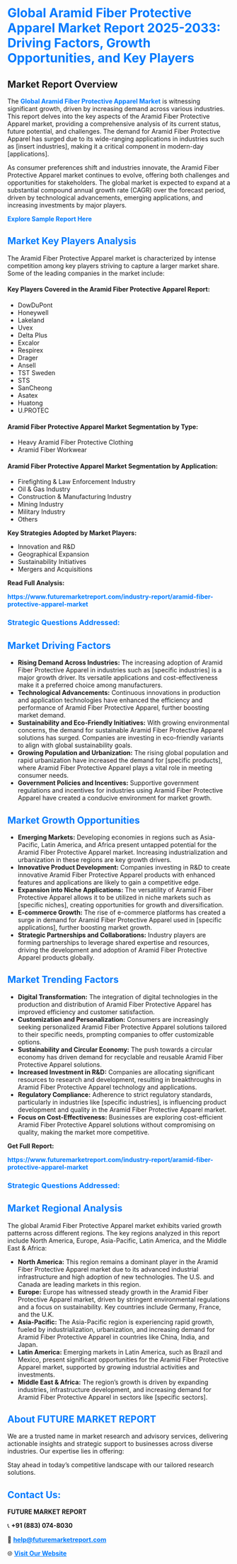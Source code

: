 <h1 style="color: #007BFF;">Global Aramid Fiber Protective Apparel Market Report 2025-2033: Driving Factors, Growth Opportunities, and Key Players</h1>

<section id="overview">
<h2>Market Report Overview</h2>
<p>The <a href="https://www.futuremarketreport.com/industry-report/aramid-fiber-protective-apparel-market" style="color: #007BFF; text-decoration: none;"><strong>Global Aramid Fiber Protective Apparel Market</strong></a> is witnessing significant growth, driven by increasing demand across various industries. This report delves into the key aspects of the Aramid Fiber Protective Apparel market, providing a comprehensive analysis of its current status, future potential, and challenges. The demand for Aramid Fiber Protective Apparel has surged due to its wide-ranging applications in industries such as [insert industries], making it a critical component in modern-day [applications].</p>
<p>As consumer preferences shift and industries innovate, the Aramid Fiber Protective Apparel market continues to evolve, offering both challenges and opportunities for stakeholders. The global market is expected to expand at a substantial compound annual growth rate (CAGR) over the forecast period, driven by technological advancements, emerging applications, and increasing investments by major players.</p>
</section>

<section id="overview">
<p><a href="https://www.futuremarketreport.com/request-sample/reportId=60750" style="color: #007BFF; text-decoration: none;"><strong>Explore Sample Report Here</strong></a></p>
</section>

<section id="key-players">
<h2 style="color: #007BFF;">Market Key Players Analysis</h2>
<p>The Aramid Fiber Protective Apparel market is characterized by intense competition among key players striving to capture a larger market share. Some of the leading companies in the market include:</p>
<h4>Key Players Covered in the Aramid Fiber Protective Apparel Report:</h4>
<ul><li>DowDuPont</li><li>Honeywell</li><li>Lakeland</li><li>Uvex</li><li>Delta Plus</li><li>Excalor</li><li>Respirex</li><li>Drager</li><li>Ansell</li><li>TST Sweden</li><li>STS</li><li>SanCheong</li><li>Asatex</li><li>Huatong</li><li>U.PROTEC</li></ul>
<h4>Aramid Fiber Protective Apparel Market Segmentation by Type:</h4>
<ul><li>Heavy Aramid Fiber Protective Clothing</li><li>Aramid Fiber Workwear</li></ul>

<h4>Aramid Fiber Protective Apparel Market Segmentation by Application:</h4>
<ul><li>Firefighting &amp; Law Enforcement Industry</li><li>Oil &amp; Gas Industry</li><li>Construction &amp; Manufacturing Industry</li><li>Mining Industry</li><li>Military Industry</li><li>Others</li></ul>
<p><strong>Key Strategies Adopted by Market Players:</strong></p>
<ul>
<li>Innovation and R&D</li>
<li>Geographical Expansion</li>
<li>Sustainability Initiatives</li>
<li>Mergers and Acquisitions</li>
</ul>
</section>

<section>
<p><strong>Read Full Analysis: </strong></p><a href="https://www.futuremarketreport.com/industry-report/aramid-fiber-protective-apparel-market" style="color: #007BFF; text-decoration: none;"><strong>https://www.futuremarketreport.com/industry-report/aramid-fiber-protective-apparel-market</strong></a>
<h3 style="color: #007BFF;">Strategic Questions Addressed:</h3>
</section>

<section id="driving-factors">
<h2 style="color: #007BFF;">Market Driving Factors</h2>
<ul>
<li><strong>Rising Demand Across Industries:</strong> The increasing adoption of Aramid Fiber Protective Apparel in industries such as [specific industries] is a major growth driver. Its versatile applications and cost-effectiveness make it a preferred choice among manufacturers.</li>
<li><strong>Technological Advancements:</strong> Continuous innovations in production and application technologies have enhanced the efficiency and performance of Aramid Fiber Protective Apparel, further boosting market demand.</li>
<li><strong>Sustainability and Eco-Friendly Initiatives:</strong> With growing environmental concerns, the demand for sustainable Aramid Fiber Protective Apparel solutions has surged. Companies are investing in eco-friendly variants to align with global sustainability goals.</li>
<li><strong>Growing Population and Urbanization:</strong> The rising global population and rapid urbanization have increased the demand for [specific products], where Aramid Fiber Protective Apparel plays a vital role in meeting consumer needs.</li>
<li><strong>Government Policies and Incentives:</strong> Supportive government regulations and incentives for industries using Aramid Fiber Protective Apparel have created a conducive environment for market growth.</li>
</ul>
</section>

<section id="growth-opportunities">
<h2 style="color: #007BFF;">Market Growth Opportunities</h2>
<ul>
<li><strong>Emerging Markets:</strong> Developing economies in regions such as Asia-Pacific, Latin America, and Africa present untapped potential for the Aramid Fiber Protective Apparel market. Increasing industrialization and urbanization in these regions are key growth drivers.</li>
<li><strong>Innovative Product Development:</strong> Companies investing in R&D to create innovative Aramid Fiber Protective Apparel products with enhanced features and applications are likely to gain a competitive edge.</li>
<li><strong>Expansion into Niche Applications:</strong> The versatility of Aramid Fiber Protective Apparel allows it to be utilized in niche markets such as [specific niches], creating opportunities for growth and diversification.</li>
<li><strong>E-commerce Growth:</strong> The rise of e-commerce platforms has created a surge in demand for Aramid Fiber Protective Apparel used in [specific applications], further boosting market growth.</li>
<li><strong>Strategic Partnerships and Collaborations:</strong> Industry players are forming partnerships to leverage shared expertise and resources, driving the development and adoption of Aramid Fiber Protective Apparel products globally.</li>
</ul>
</section>

<section id="trending-factors">
<h2 style="color: #007BFF;">Market Trending Factors</h2>
<ul>
<li><strong>Digital Transformation:</strong> The integration of digital technologies in the production and distribution of Aramid Fiber Protective Apparel has improved efficiency and customer satisfaction.</li>
<li><strong>Customization and Personalization:</strong> Consumers are increasingly seeking personalized Aramid Fiber Protective Apparel solutions tailored to their specific needs, prompting companies to offer customizable options.</li>
<li><strong>Sustainability and Circular Economy:</strong> The push towards a circular economy has driven demand for recyclable and reusable Aramid Fiber Protective Apparel solutions.</li>
<li><strong>Increased Investment in R&D:</strong> Companies are allocating significant resources to research and development, resulting in breakthroughs in Aramid Fiber Protective Apparel technology and applications.</li>
<li><strong>Regulatory Compliance:</strong> Adherence to strict regulatory standards, particularly in industries like [specific industries], is influencing product development and quality in the Aramid Fiber Protective Apparel market.</li>
<li><strong>Focus on Cost-Effectiveness:</strong> Businesses are exploring cost-efficient Aramid Fiber Protective Apparel solutions without compromising on quality, making the market more competitive.</li>
</ul>
</section>

<section>
<p><strong>Get Full Report: </strong></p><a href="https://www.futuremarketreport.com/industry-report/aramid-fiber-protective-apparel-market" style="color: #007BFF; text-decoration: none;"><strong>https://www.futuremarketreport.com/industry-report/aramid-fiber-protective-apparel-market</strong></a>
<h3 style="color: #007BFF;">Strategic Questions Addressed:</h3>
</section>


<section id="regional-analysis">
<h2 style="color: #007BFF;">Market Regional Analysis</h2>
<p>The global Aramid Fiber Protective Apparel market exhibits varied growth patterns across different regions. The key regions analyzed in this report include North America, Europe, Asia-Pacific, Latin America, and the Middle East & Africa:</p>
<ul>
<li><strong>North America:</strong> This region remains a dominant player in the Aramid Fiber Protective Apparel market due to its advanced industrial infrastructure and high adoption of new technologies. The U.S. and Canada are leading markets in this region.</li>
<li><strong>Europe:</strong> Europe has witnessed steady growth in the Aramid Fiber Protective Apparel market, driven by stringent environmental regulations and a focus on sustainability. Key countries include Germany, France, and the U.K.</li>
<li><strong>Asia-Pacific:</strong> The Asia-Pacific region is experiencing rapid growth, fueled by industrialization, urbanization, and increasing demand for Aramid Fiber Protective Apparel in countries like China, India, and Japan.</li>
<li><strong>Latin America:</strong> Emerging markets in Latin America, such as Brazil and Mexico, present significant opportunities for the Aramid Fiber Protective Apparel market, supported by growing industrial activities and investments.</li>
<li><strong>Middle East & Africa:</strong> The region’s growth is driven by expanding industries, infrastructure development, and increasing demand for Aramid Fiber Protective Apparel in sectors like [specific sectors].</li>
</ul>
</section>

<footer>
<h2 style="color: #007BFF;">About FUTURE MARKET REPORT</h2>
<p>We are a trusted name in market research and advisory services, delivering actionable insights and strategic support to businesses across diverse industries. Our expertise lies in offering:</p>

<p>Stay ahead in today’s competitive landscape with our tailored research solutions.</p>

<h2 style="color: #007BFF;">Contact Us:</h2>
<p><strong>FUTURE MARKET REPORT</strong></p>
<p>📞 <strong>+91 (883) 074-8030</strong></p>
<p>📧 <strong><a href="mailto:help@futuremarketreport.com" style="color: #007BFF;">help@futuremarketreport.com</a></strong></p>
<p>🌐 <strong><a href="https://www.futuremarketreport.com/" style="color: #007BFF;">Visit Our Website</a></strong></p>
</footer>